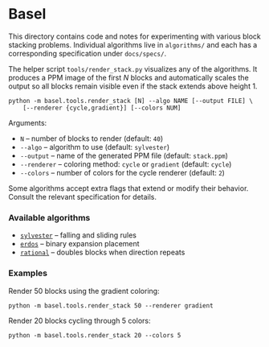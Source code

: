 # Basel

This directory contains code and notes for experimenting with various block
stacking problems. Individual algorithms live in `algorithms/` and each has a
corresponding specification under `docs/specs/`.

The helper script `tools/render_stack.py` visualizes any of the algorithms. It
produces a PPM image of the first *N* blocks and automatically scales the output
so all blocks remain visible even if the stack extends above height 1.

```
python -m basel.tools.render_stack [N] --algo NAME [--output FILE] \
    [--renderer {cycle,gradient}] [--colors NUM]
```

Arguments:

* `N` – number of blocks to render (default: `40`)
* `--algo` – algorithm to use (default: `sylvester`)
* `--output` – name of the generated PPM file (default: `stack.ppm`)
* `--renderer` – coloring method: `cycle` or `gradient` (default: `cycle`)
* `--colors` – number of colors for the cycle renderer (default: `2`)

Some algorithms accept extra flags that extend or modify their behavior.
Consult the relevant specification for details.

### Available algorithms

- [`sylvester`](docs/specs/sylvester_stack.md) – falling and sliding rules
- [`erdos`](docs/specs/erdos_stack.md) – binary expansion placement
- [`rational`](docs/specs/rational_stack.md) – doubles blocks when direction repeats

### Examples

Render 50 blocks using the gradient coloring:

```
python -m basel.tools.render_stack 50 --renderer gradient
```

Render 20 blocks cycling through 5 colors:

```
python -m basel.tools.render_stack 20 --colors 5
```
